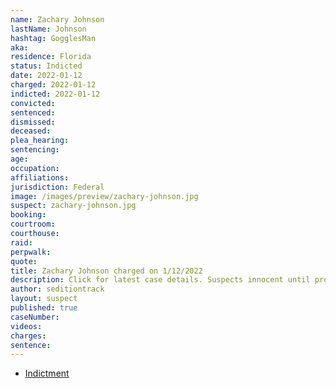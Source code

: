 ```yaml
---
name: Zachary Johnson
lastName: Johnson
hashtag: GogglesMan
aka:
residence: Florida
status: Indicted
date: 2022-01-12
charged: 2022-01-12
indicted: 2022-01-12
convicted:
sentenced:
dismissed:
deceased:
plea_hearing:
sentencing:
age:
occupation:
affiliations:
jurisdiction: Federal
image: /images/preview/zachary-johnson.jpg
suspect: zachary-johnson.jpg
booking:
courtroom:
courthouse:
raid:
perpwalk:
quote:
title: Zachary Johnson charged on 1/12/2022
description: Click for latest case details. Suspects innocent until proven guilty.
author: seditiontrack
layout: suspect
published: true
caseNumber:
videos:
charges:
sentence:
---
```


- [Indictment](https://storage.courtlistener.com/recap/gov.uscourts.dcd.239182/gov.uscourts.dcd.239182.1.0.pdf)
